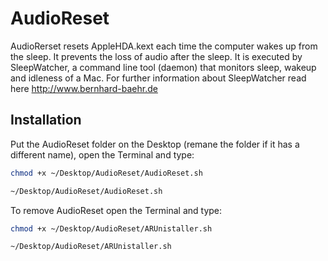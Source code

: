 # AudioReset

AudioRerset resets AppleHDA.kext each time the computer wakes up from the sleep.
It prevents the loss of audio after the sleep. It is executed by SleepWatcher, a command line tool (daemon) that monitors sleep, wakeup and idleness of a Mac. 
For further information about SleepWatcher read here http://www.bernhard-baehr.de

Installation
------------
Put the AudioReset folder on the Desktop (remane the folder if it has a different name), open the Terminal and type:
``` sh
chmod +x ~/Desktop/AudioReset/AudioReset.sh

~/Desktop/AudioReset/AudioReset.sh
``` 

To remove AudioReset open the Terminal and type:
``` sh
chmod +x ~/Desktop/AudioReset/ARUnistaller.sh

~/Desktop/AudioReset/ARUnistaller.sh
``` 

